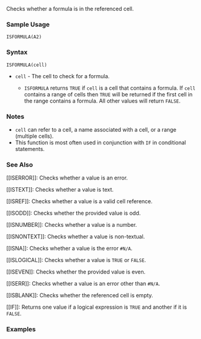 Checks whether a formula is in the referenced cell.

### Sample Usage

`ISFORMULA(A2)`

### Syntax

`ISFORMULA(cell)`

* `cell` - The cell to check for a formula.

  + `ISFORMULA` returns `TRUE` if `cell` is a cell that contains a formula. If `cell` contains a range of cells then `TRUE` will be returned if the first cell in the range contains a formula. All other values will return `FALSE`.

### Notes

* `cell` can refer to a cell, a name associated with a cell, or a range (multiple cells).
* This function is most often used in conjunction with `IF` in conditional statements.

### See Also

[[ISERROR]]: Checks whether a value is an error.

[[ISTEXT]]: Checks whether a value is text.

[[ISREF]]: Checks whether a value is a valid cell reference.

[[ISODD]]: Checks whether the provided value is odd.

[[ISNUMBER]]: Checks whether a value is a number.

[[ISNONTEXT]]: Checks whether a value is non-textual.

[[ISNA]]: Checks whether a value is the error `#N/A`.

[[ISLOGICAL]]: Checks whether a value is `TRUE` or `FALSE`.

[[ISEVEN]]: Checks whether the provided value is even.

[[ISERR]]: Checks whether a value is an error other than `#N/A`.

[[ISBLANK]]: Checks whether the referenced cell is empty.

[[IF]]: Returns one value if a logical expression is `TRUE` and another if it is `FALSE`.

### Examples